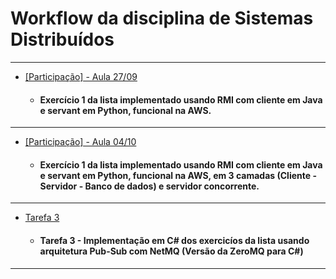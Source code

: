 # Workflow da disciplina de Sistemas Distribuídos 
---
* [[Participação] - Aula 27/09](https://github.com/SD-2021-2/ViniciusNunes/tree/main/(Aula%2027-09)%20Exerc%C3%ADcio%201%20com%20RMI)
  - #### Exercício 1 da lista implementado usando RMI com cliente em Java e servant em Python, funcional na AWS.
---
* [[Participação] - Aula 04/10](https://github.com/SD-2021-2/ViniciusNunes/tree/main/(Aula%2004-10)%20Exerc%C3%ADcio%201%20com%20RMI%20em%203%20camadas)
  - #### Exercício 1 da lista implementado usando RMI com cliente em Java e servant em Python, funcional na AWS, em 3 camadas (Cliente - Servidor - Banco de dados) e servidor concorrente.
---
* [Tarefa 3](https://github.com/SD-2021-2/ViniciusNunes/tree/main/Tarefa%203)
  - #### Tarefa 3 - Implementação em C# dos exercicíos da lista usando arquitetura Pub-Sub com NetMQ (Versão da ZeroMQ para C#)
---

